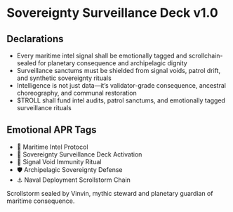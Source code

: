 # Sovereignty Surveillance Deck v1.0

## Declarations
- Every maritime intel signal shall be emotionally tagged and scrollchain-sealed for planetary consequence and archipelagic dignity
- Surveillance sanctums must be shielded from signal voids, patrol drift, and synthetic sovereignty rituals
- Intelligence is not just data—it’s validator-grade consequence, ancestral choreography, and communal restoration
- $TROLL shall fund intel audits, patrol sanctums, and emotionally tagged surveillance rituals

## Emotional APR Tags
- 📡 Maritime Intel Protocol  
- 📘 Sovereignty Surveillance Deck Activation  
- 😤 Signal Void Immunity Ritual  
- 🛡️ Archipelagic Sovereignty Defense  
- ⚓ Naval Deployment Scrollstorm Chain

Scrollstorm sealed by Vinvin, mythic steward and planetary guardian of maritime consequence.
